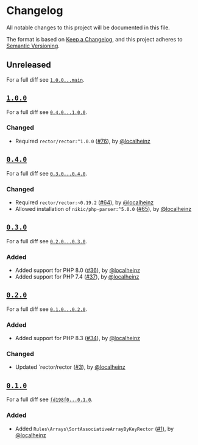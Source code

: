 # Changelog

All notable changes to this project will be documented in this file.

The format is based on [Keep a Changelog](https://keepachangelog.com/en/1.0.0/), and this project adheres to [Semantic Versioning](https://semver.org/spec/v2.0.0.html).

## Unreleased

For a full diff see [`1.0.0...main`][1.0.0...main].

## [`1.0.0`][1.0.0]

For a full diff see [`0.4.0...1.0.0`][0.4.0...1.0.0].

### Changed

- Required `rector/rector:^1.0.0` ([#76]), by [@localheinz]

## [`0.4.0`][0.4.0]

For a full diff see [`0.3.0...0.4.0`][0.3.0...0.4.0].

### Changed

- Required `rector/rector:~0.19.2` ([#64]), by [@localheinz]
- Allowed installation of `nikic/php-parser:^5.0.0` ([#65]), by [@localheinz]

## [`0.3.0`][0.3.0]

For a full diff see [`0.2.0...0.3.0`][0.2.0...0.3.0].

### Added

- Added support for PHP 8.0 ([#36]), by [@localheinz]
- Added support for PHP 7.4 ([#37]), by [@localheinz]

## [`0.2.0`][0.2.0]

For a full diff see [`0.1.0...0.2.0`][0.1.0...0.2.0].

### Added

- Added support for PHP 8.3 ([#34]), by [@localheinz]

### Changed

- Updated `rector/rector ([#3]), by [@localheinz]

## [`0.1.0`][0.1.0]

For a full diff see [`fd198f0...0.1.0`][fd198f0...0.1.0].

### Added

- Added `Rules\Arrays\SortAssociativeArrayByKeyRector` ([#1]), by [@localheinz]

[0.1.0]: https://github.com/ergebnis/rector-rules/releases/tag/0.1.0
[0.2.0]: https://github.com/ergebnis/rector-rules/releases/tag/0.2.0
[0.3.0]: https://github.com/ergebnis/rector-rules/releases/tag/0.3.0
[0.4.0]: https://github.com/ergebnis/rector-rules/releases/tag/0.4.0
[1.0.0]: https://github.com/ergebnis/rector-rules/releases/tag/1.0.0

[fd198f0...0.1.0]: https://github.com/ergebnis/rector-rules/compare/fd198f0...0.1.0
[0.1.0...0.2.0]: https://github.com/ergebnis/rector-rules/compare/0.1.0...0.2.0
[0.2.0...0.3.0]: https://github.com/ergebnis/rector-rules/compare/0.2.0...0.3.0
[0.3.0...0.4.0]: https://github.com/ergebnis/rector-rules/compare/0.3.0...0.4.0
[0.4.0...1.0.0]: https://github.com/ergebnis/rector-rules/compare/0.4.0...1.0.0
[1.0.0...main]: https://github.com/ergebnis/rector-rules/compare/1.0.0...main

[#1]: https://github.com/ergebnis/rector-rules/pull/1
[#3]: https://github.com/ergebnis/rector-rules/pull/3
[#34]: https://github.com/ergebnis/rector-rules/pull/34
[#36]: https://github.com/ergebnis/rector-rules/pull/36
[#37]: https://github.com/ergebnis/rector-rules/pull/37
[#64]: https://github.com/ergebnis/rector-rules/pull/64
[#65]: https://github.com/ergebnis/rector-rules/pull/65
[#76]: https://github.com/ergebnis/rector-rules/pull/76

[@localheinz]: https://github.com/localheinz

